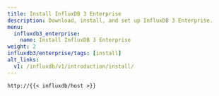 ```yaml
---
title: Install InfluxDB 3 Enterprise
description: Download, install, and set up InfluxDB 3 Enterprise.
menu:
  influxdb3_enterprise:
    name: Install InfluxDB 3 Enterprise
weight: 2
influxdb3/enterprise/tags: [install]
alt_links:
  v1: /influxdb/v1/introduction/install/
---
```


```
http://{{< influxdb/host >}}
```